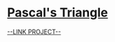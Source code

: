 # [Pascal's Triangle](https://intranet.hbtn.io/projects/500)

<html>
<div class="panel panel-default" id="project-description">
 <div class="panel-body">
 </div>
</div>

[--LINK PROJECT--](https://intranet.hbtn.io/projects/500)
</html>
